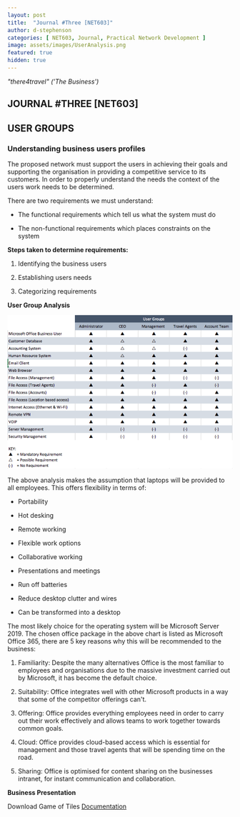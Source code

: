 ```yaml
---
layout: post
title:  "Journal #Three [NET603]"
author: d-stephenson
categories: [ NET603, Journal, Practical Network Development ]
image: assets/images/UserAnalysis.png
featured: true
hidden: true
---
```

<i>"there4travel" ('The Business')</i>

<h2>JOURNAL #THREE [NET603]</h2>

<h2>USER GROUPS</h2>

<h3>Understanding business users profiles</h3>

The proposed network must support the users in achieving their goals and supporting the organisation in providing a competitive service to its customers. In order to properly understand the needs the context of the users work needs to be determined.

There are two requirements we must understand:

- The functional requirements which tell us what the system must do

- The non-functional requirements which places constraints on the system

<b>Steps taken to determine requirements:</b>

1. Identifying the business users

2. Establishing users needs 

3. Categorizing requirements 

<b>User Group Analysis</b>

<img src="/assets/images/UserAnalysis.png" alt="Business User Analysis"><br>

The above analysis makes the assumption that laptops will be provided to all employees. This offers flexibility in terms of:

- Portability 

- Hot desking

- Remote working

- Flexible work options

- Collaborative working 

- Presentations and meetings

- Run off batteries

- Reduce desktop clutter and wires

- Can be transformed into a desktop 

The most likely choice for the operating system will be Microsoft Server 2019. The chosen office package in the above chart is listed as Microsoft Office 365, there are 5 key reasons why this will be recommended to the business:

1. Familiarity: Despite the many alternatives Office is the most familiar to employees and organisations due to the massive investment carried out by Microsoft, it has become the default choice.

2. Suitability: Office integrates well with other Microsoft products in a way that some of the competitor offerings can't. 

3. Offering: Office provides everything employees need in order to carry out their work effectively and allows teams to work together towards common goals. 

4. Cloud: Office provides cloud-based access which is essential for management and those travel agents that will be spending time on the road.

5. Sharing: Office is optimised for content sharing on the businesses intranet, for instant communication and collaboration. 

<b>Business Presentation</b>

<object data="/assets/docs/BP_NET603.pdf" type="application/pdf" width="100%" height="625px">
  <p>Download Game of Tiles <a href="assets/docs/BP_NET603.pdf">Documentation</a></p>
</object>